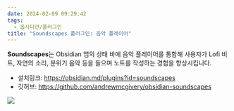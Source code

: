 ```yaml
---
date: 2024-02-09 09:29:42
tags:
  - 옵시디언/플러그인
title: "Soundscapes 플러그인: 음악 플레이어"
---
```

**Soundscapes**는 Obsidian 앱의 상태 바에 음악 플레이어를 통합해 사용자가 Lofi 비트, 자연의 소리, 분위기 음악 등을 들으며 노트를 작성하는 경험을 향상시킵니다.

- 설치링크: https://obsidian.md/plugins?id=soundscapes
- 깃허브: https://github.com/andrewmcgivery/obsidian-soundscapes

![](https://i.imgur.com/Kl2gZLZ.png)
